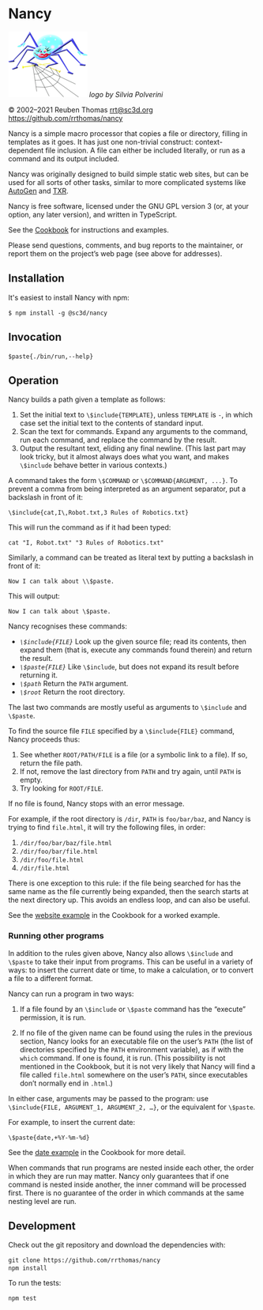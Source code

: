 # Nancy

![logo](logo/nancy-small.png) _logo by Silvia Polverini_

© 2002–2021 Reuben Thomas <rrt@sc3d.org>  
<https://github.com/rrthomas/nancy>

Nancy is a simple macro processor that copies a file or directory, filling
in templates as it goes. It has just one non-trivial construct:
context-dependent file inclusion. A file can either be included literally,
or run as a command and its output included.

Nancy was originally designed to build simple static web sites, but can be
used for all sorts of other tasks, similar to more complicated systems like
[AutoGen] and [TXR].

[AutoGen]: http://autogen.sourceforge.net
[TXR]: http://www.nongnu.org/txr

Nancy is free software, licensed under the GNU GPL version 3 (or, at your
option, any later version), and written in TypeScript.

See the [Cookbook](Cookbook.md) for instructions and examples.

Please send questions, comments, and bug reports to the maintainer, or
report them on the project’s web page (see above for addresses).

## Installation

It's easiest to install Nancy with npm:

```
$ npm install -g @sc3d/nancy
```

## Invocation

```
$paste{./bin/run,--help}
```

## Operation <a name="operation"></a>

Nancy builds a path given a template as follows:

1. Set the initial text to `\$include{TEMPLATE}`, unless `TEMPLATE` is `-`,
   in which case set the initial text to the contents of standard input.
2. Scan the text for commands. Expand any arguments to the command, run each
   command, and replace the command by the result.
3. Output the resultant text, eliding any final newline. (This last part may
   look tricky, but it almost always does what you want, and makes
   `\$include` behave better in various contexts.)

A command takes the form `\$COMMAND` or `\$COMMAND{ARGUMENT, ...}`. To
prevent a comma from being interpreted as an argument separator, put a
backslash in front of it:

    \$include{cat,I\,Robot.txt,3 Rules of Robotics.txt}

This will run the command as if it had been typed:

    cat "I, Robot.txt" "3 Rules of Robotics.txt"

Similarly, a command can be treated as literal text by putting a backslash in front of it:

    Now I can talk about \\$paste.

This will output:

    Now I can talk about \$paste.

Nancy recognises these commands:

* *`\$include{FILE}`* Look up the given source file; read its contents, then
  expand them (that is, execute any commands found therein) and return the
  result.
* *`\$paste{FILE}`* Like `\$include`, but does not expand its result before
  returning it.
* *`\$path`* Return the `PATH` argument.
* *`\$root`* Return the root directory.

The last two commands are mostly useful as arguments to `\$include` and
`\$paste`.

To find the source file `FILE` specified by a `\$include{FILE}` command,
Nancy proceeds thus:

1. See whether `ROOT/PATH/FILE` is a file (or a symbolic link to a file). If
   so, return the file path.
2. If not, remove the last directory from `PATH` and try again, until `PATH`
   is empty.
3. Try looking for `ROOT/FILE`.

If no file is found, Nancy stops with an error message.

For example, if the root directory is `/dir`, `PATH` is `foo/bar/baz`, and
Nancy is trying to find `file.html`, it will try the following files, in
order:

1. `/dir/foo/bar/baz/file.html`
2. `/dir/foo/bar/file.html`
3. `/dir/foo/file.html`
4. `/dir/file.html`

There is one exception to this rule: if the file being searched for has the
same name as the file currently being expanded, then the search starts at
the next directory up. This avoids an endless loop, and can also be useful.

See the [website example](Cookbook.md#website-example) in the Cookbook for a
worked example.

### Running other programs

In addition to the rules given above, Nancy also allows `\$include` and
`\$paste` to take their input from programs. This can be useful in a variety
of ways: to insert the current date or time, to make a calculation, or to
convert a file to a different format.

Nancy can run a program in two ways:

1. If a file found by an `\$include` or `\$paste` command has the “execute”
   permission, it is run.

2. If no file of the given name can be found using the rules in the previous
   section, Nancy looks for an executable file on the user’s `PATH` (the
   list of directories specified by the `PATH` environment variable), as if
   with the `which` command. If one is found, it is run. (This possibility
   is not mentioned in the Cookbook, but it is not very likely that
   Nancy will find a file called `file.html` somewhere on the user’s `PATH`,
   since executables don’t normally end in `.html`.)

In either case, arguments may be passed to the program: use `\$include{FILE,
ARGUMENT_1, ARGUMENT_2, …}`, or the equivalent for `\$paste`.

For example, to insert the current date:

    \$paste{date,+%Y-%m-%d}

See the [date example](Cookbook.md#date-example) in the Cookbook for more
detail.

When commands that run programs are nested inside each other, the order in
which they are run may matter. Nancy only guarantees that if one command is
nested inside another, the inner command will be processed first. There is
no guarantee of the order in which commands at the same nesting level are
run.

[FIXME]: # (Add example where this is significant)

## Development

Check out the git repository and download the dependencies with:

    git clone https://github.com/rrthomas/nancy
    npm install

To run the tests:

    npm test
